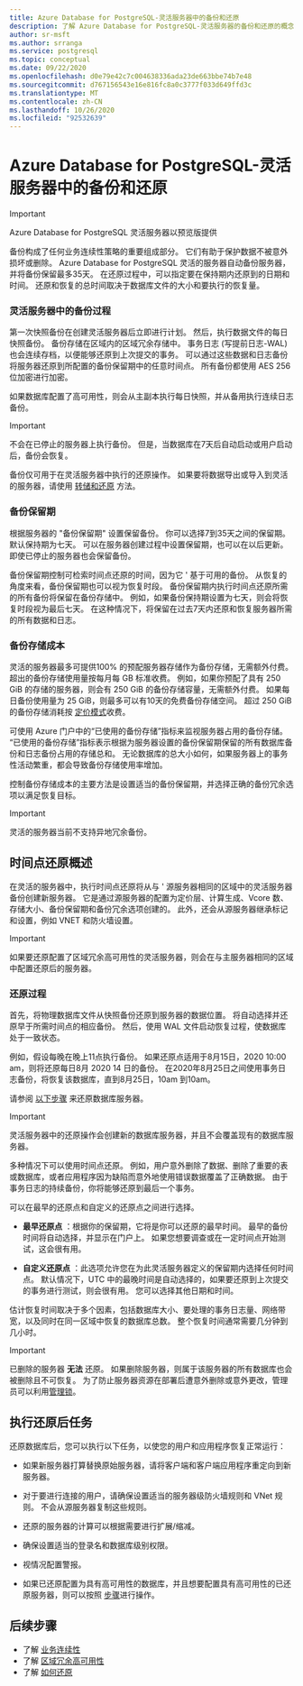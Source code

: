 ```yaml
---
title: Azure Database for PostgreSQL-灵活服务器中的备份和还原
description: 了解 Azure Database for PostgreSQL-灵活服务器的备份和还原的概念
author: sr-msft
ms.author: srranga
ms.service: postgresql
ms.topic: conceptual
ms.date: 09/22/2020
ms.openlocfilehash: d0e79e42c7c004638336ada23de663bbe74b7e48
ms.sourcegitcommit: d767156543e16e816fc8a0c3777f033d649ffd3c
ms.translationtype: MT
ms.contentlocale: zh-CN
ms.lasthandoff: 10/26/2020
ms.locfileid: "92532639"
---
```

# <a name="backup-and-restore-in-azure-database-for-postgresql---flexible-server"></a>Azure Database for PostgreSQL-灵活服务器中的备份和还原

> [!IMPORTANT]
> Azure Database for PostgreSQL 灵活服务器以预览版提供

备份构成了任何业务连续性策略的重要组成部分。 它们有助于保护数据不被意外损坏或删除。 Azure Database for PostgreSQL 灵活的服务器自动备份服务器，并将备份保留最多35天。 在还原过程中，可以指定要在保持期内还原到的日期和时间。 还原和恢复的总时间取决于数据库文件的大小和要执行的恢复量。 

### <a name="backup-process-in-flexible-server"></a>灵活服务器中的备份过程
第一次快照备份在创建灵活服务器后立即进行计划。 然后，执行数据文件的每日快照备份。 备份存储在区域内的区域冗余存储中。 事务日志 (写提前日志-WAL) 也会连续存档，以便能够还原到上次提交的事务。 可以通过这些数据和日志备份将服务器还原到所配置的备份保留期中的任意时间点。 所有备份都使用 AES 256 位加密进行加密。

如果数据库配置了高可用性，则会从主副本执行每日快照，并从备用执行连续日志备份。

> [!IMPORTANT]
>不会在已停止的服务器上执行备份。 但是，当数据库在7天后自动启动或用户启动后，备份会恢复。

备份仅可用于在灵活服务器中执行的还原操作。 如果要将数据导出或导入到灵活的服务器，请使用 [转储和还原](../howto-migrate-using-dump-and-restore.md) 方法。


### <a name="backup-retention"></a>备份保留期

根据服务器的 "备份保留期" 设置保留备份。 你可以选择7到35天之间的保留期。 默认保持期为七天。 可以在服务器创建过程中设置保留期，也可以在以后更新。 即使已停止的服务器也会保留备份。

备份保留期控制可检索时间点还原的时间，因为它 \' 基于可用的备份。 从恢复的角度来看，备份保留期也可以视为恢复时段。 备份保留期内执行时间点还原所需的所有备份将保留在备份存储中。 例如，如果备份保持期设置为七天，则会将恢复时段视为最后七天。 在这种情况下，将保留在过去7天内还原和恢复服务器所需的所有数据和日志。 


### <a name="backup-storage-cost"></a>备份存储成本

灵活的服务器最多可提供100% 的预配服务器存储作为备份存储，无需额外付费。 超出的备份存储使用量按每月每 GB 标准收费。 例如，如果你预配了具有 250 GiB 的存储的服务器，则会有 250 GiB 的备份存储容量，无需额外付费。 如果每日备份使用量为 25 GiB，则最多可以有10天的免费备份存储空间。 超过 250 GiB 的备份存储消耗按 [定价模式](https://azure.microsoft.com/pricing/details/postgresql/)收费。

可使用 Azure 门户中的“已使用的备份存储”指标来监视服务器占用的备份存储。 “已使用的备份存储”指标表示根据为服务器设置的备份保留期保留的所有数据库备份和日志备份占用的存储总和。  无论数据库的总大小如何，如果服务器上的事务性活动繁重，都会导致备份存储使用率增加。

控制备份存储成本的主要方法是设置适当的备份保留期，并选择正确的备份冗余选项以满足恢复目标。

> [!IMPORTANT]
> 灵活的服务器当前不支持异地冗余备份。

## <a name="point-in-time-restore-overview"></a>时间点还原概述

在灵活的服务器中，执行时间点还原将从与 \' 源服务器相同的区域中的灵活服务器备份创建新服务器。 它是通过源服务器的配置为定价层、计算生成、Vcore 数、存储大小、备份保留期和备份冗余选项创建的。 此外，还会从源服务器继承标记和设置，例如 VNET 和防火墙设置。 

 > [!IMPORTANT]
> 如果要还原配置了区域冗余高可用性的灵活服务器，则会在与主服务器相同的区域中配置还原后的服务器。 

 ### <a name="restore-process"></a>还原过程

首先，将物理数据库文件从快照备份还原到服务器的数据位置。 将自动选择并还原早于所需时间点的相应备份。 然后，使用 WAL 文件启动恢复过程，使数据库处于一致状态。 

 例如，假设每晚在晚上11点执行备份。 如果还原点适用于8月15日，2020 10:00 am，则将还原每日8月 2020 14 日的备份。 在2020年8月25日之间使用事务日志备份，将恢复该数据库，直到8月25日，10am 到10am。 

 请参阅 [以下步骤](./how-to-restore-server-portal.md) 来还原数据库服务器。

> [!IMPORTANT]
> 灵活服务器中的还原操作会创建新的数据库服务器，并且不会覆盖现有的数据库服务器。

多种情况下可以使用时间点还原。 例如，用户意外删除了数据、删除了重要的表或数据库，或者应用程序因为缺陷而意外地使用错误数据覆盖了正确数据。 由于事务日志的持续备份，你将能够还原到最后一个事务。

可以在最早的还原点和自定义的还原点之间进行选择。

-   **最早还原点** ：根据你的保留期，它将是你可以还原的最早时间。 最早的备份时间将自动选择，并显示在门户上。 如果您想要调查或在一定时间点开始测试，这会很有用。

-   **自定义还原点** ：此选项允许您在为此灵活服务器定义的保留期内选择任何时间点。 默认情况下，UTC 中的最晚时间是自动选择的，如果要还原到上次提交的事务进行测试，则会很有用。 您可以选择其他日期和时间。 

估计恢复时间取决于多个因素，包括数据库大小、要处理的事务日志量、网络带宽，以及同时在同一区域中恢复的数据库总数。 整个恢复时间通常需要几分钟到几小时。


> [!IMPORTANT]
> 已删除的服务器 **无法** 还原。 如果删除服务器，则属于该服务器的所有数据库也会被删除且不可恢复。 为了防止服务器资源在部署后遭意外删除或意外更改，管理员可以利用[管理锁](../../azure-resource-manager/management/lock-resources.md)。

## <a name="perform-post-restore-tasks"></a>执行还原后任务

还原数据库后，您可以执行以下任务，以使您的用户和应用程序恢复正常运行：

-   如果新服务器打算替换原始服务器，请将客户端和客户端应用程序重定向到新服务器。

-   对于要进行连接的用户，请确保设置适当的服务器级防火墙规则和 VNet 规则。 不会从源服务器复制这些规则。
  
-   还原的服务器的计算可以根据需要进行扩展/缩减。

-   确保设置适当的登录名和数据库级别权限。

-   视情况配置警报。
  
-  如果已还原配置为具有高可用性的数据库，并且想要配置具有高可用性的已还原服务器，则可以按照 [步骤](./how-to-manage-high-availability-portal.md)进行操作。


## <a name="next-steps"></a>后续步骤

-   了解 [业务连续性](./concepts-business-continuity.md)
-   了解 [区域冗余高可用性](./concepts-high-availability.md)
-   了解 [如何还原](./how-to-restore-server-portal.md)